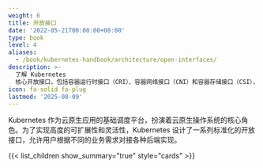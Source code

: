```yaml
---
weight: 6
title: 开放接口
date: '2022-05-21T00:00:00+08:00'
type: book
level: 4
aliases:
  - /book/kubernetes-handbook/architecture/open-interfaces/
description: >-
  了解 Kubernetes
  核心开放接口，包括容器运行时接口（CRI）、容器网络接口（CNI）和容器存储接口（CSI），以及它们如何实现云原生应用的资源管理和扩展。
icon: fa-solid fa-plug
lastmod: '2025-08-09'
---
```


Kubernetes 作为云原生应用的基础调度平台，扮演着云原生操作系统的核心角色。为了实现高度的可扩展性和灵活性，Kubernetes 设计了一系列标准化的开放接口，允许用户根据不同的业务需求对接各种后端实现。

{{< list_children show_summary="true" style="cards"  >}}
